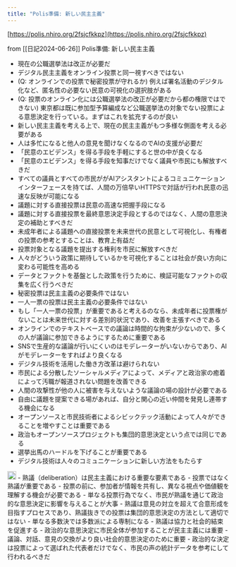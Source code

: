 ```yaml
---
title: "Polis準備: 新しい民主主義"
---
```


[https://polis.nhiro.org/2fsjcfkkpz](https://polis.nhiro.org/2fsjcfkkpz)



from [[日記2024-06-26]]
Polis準備: 新しい民主主義
- 現在の公職選挙法は改正が必要だ
- デジタル民主主義をオンライン投票と同一視すべきではない
- (Q: オンラインでの投票で秘密投票が守れるか) 例えば署名活動のデジタル化など、匿名性の必要ない民意の可視化の選択肢がある
- (Q: 投票のオンライン化には公職選挙法の改正が必要だから都の権限ではできない) 東京都は既に参加型予算編成など公職選挙法の対象でない投票による意思決定を行っている。まずはこれを拡充するのが良い
- 新しい民主主義を考える上で、現在の民主主義がもつ多様な側面を考える必要がある
- 人は多忙になると他人の意見を聞けなくなるのでAIの支援が必要だ
- 「民意のエビデンス」を得る手段を手軽にすると世の中が良くなる
- 「民意のエビデンス」を得る手段を知事だけでなく議員や市民にも解放すべきだ
- すべての議員とすべての市民ががAIアシスタントによるコミュニケーションインターフェースを持てば、人間の万倍早いHTTPSで対話が行われ民意の迅速な反映が可能になる
- 議題に対する直接投票は民意の高速な把握手段になる
- 議題に対する直接投票を最終意思決定手段とするのではなく、人間の意思決定の補助とすべきだ
- 未成年者による議題への直接投票を未来世代の民意として可視化し、有権者の投票の参考とすることは、教育上有益だ
- 投票対象となる議題を提出する権利を市民に解放すべきだ
- 人々がどういう政策に期待しているかを可視化することは社会が良い方向に変わる可能性を高める
- データとファクトを基盤とした政策を行うために、検証可能なファクトの収集を広く行うべきだ
- 秘密投票は民主主義の必要条件ではない
- 一人一票の投票は民主主義の必要条件ではない
- もし「一人一票の投票」が重要であると考えるのなら、未成年者に投票権がないことは未来世代に対する差別的状況であり、改善を主張すべきである
- オンラインでのテキストベースでの議論は時間的な拘束が少ないので、多くの人が議論に参加できるようにするために重要である
- SNSで生産的な議論が行いにくいのはモデレーターがいないからであり、AIがモデレーターをすればより良くなる
- デジタル技術を活用した働き方改革は避けられない
- 市民による分散したソーシャルメディアによって、メディアと政治家の癒着によって汚職が報道されない問題を改善できる
- 人間の攻撃性が他の人に被害を与えないような議論の場の設計が必要である
- 自由に議題を提案できる場があれば、自分と関心の近い仲間を発見し連帯する機会になる
- オープンソースと市民技術者によるシビックテック活動によって人々ができることを増やすことは重要である
- 政治もオープンソースプロジェクトも集団的意思決定という点では同じである
- 選挙出馬のハードルを下げることが重要である
- デジタル技術は人々のコミュニケーションに新しい方法をもたらす

<img src='https://scrapbox.io/api/pages/nishio/gpt/icon' alt='gpt.icon' height="19.5"/>
- 熟議（deliberation）は民主主義における重要な要素である
- 投票ではなく熟議が重要である
- 投票の前に、参加者が情報を共有し、異なる視点や価値観を理解する機会が必要である
- 単なる投票行為でなく、市民が熟議を通じて政治的な意思決定に影響を与えることが大事
- 熟議は意見の対立を超えて合意形成を目指すプロセスであり、熟議抜きでの投票は集団的意思決定の方法として適切ではない
- 単なる多数決では多数派による専制になる
- 熟議は協力と社会的結束を促進する
- 政治的な意思決定に市民全体が参加することが民主主義には重要
- 議論、対話、意見の交換がより良い社会的意思決定のために重要
- 政治的な決定は投票によって選ばれた代表者だけでなく、市民の声の統計データを参考にして行われるべきだ
